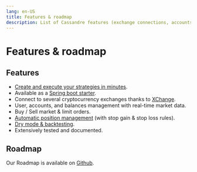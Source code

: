 ```yaml
---
lang: en-US
title: Features & roadmap
description: List of Cassandre features (exchange connections, accounts management, orders, trades, and positions) and roadmap
---
```

# Features & roadmap

## Features
* [Create and execute your strategies in minutes](../learn/quickstart.md).
* Available as a [Spring boot starter](https://search.maven.org/search?q=g:%22tech.cassandre.trading.bot%22%20AND%20a:%22cassandre-trading-bot-spring-boot-starter%22).
* Connect to several cryptocurrency exchanges thanks to [XChange](../why-cassandre/supported-cryptocurrency-exchanges.md).
* User, accounts, and balances management with real-time market data.
* Buy / Sell market & limit orders.
* [Automatic position management](../learn/position-management.md) (with stop gain & stop loss rules).
* [Dry mode & backtesting](../learn/dry-mode-and-backtesting.md).
* Extensively tested and documented.

## Roadmap
Our Roadmap is available on [Github](https://github.com/cassandre-tech/cassandre-trading-bot/milestones?direction=asc&sort=due_date&state=open).